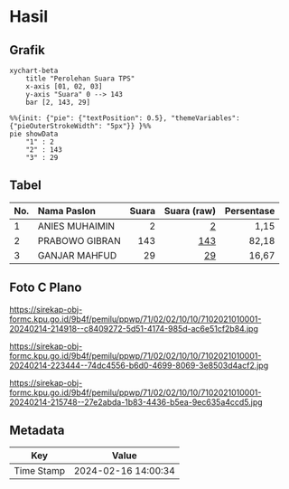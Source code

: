 # Hasil

## Grafik

```mermaid
xychart-beta
    title "Perolehan Suara TPS"
    x-axis [01, 02, 03]
    y-axis "Suara" 0 --> 143
    bar [2, 143, 29]
```

```mermaid
%%{init: {"pie": {"textPosition": 0.5}, "themeVariables": {"pieOuterStrokeWidth": "5px"}} }%%
pie showData
    "1" : 2
    "2" : 143
    "3" : 29
```

## Tabel

| No. | Nama Paslon    | Suara | Suara (raw) | Persentase |
|:--- |:-------------- | -----:| -----------:| ----------:|
| 1   | ANIES MUHAIMIN | 2     | [2][p-1]    | 1,15       |
| 2   | PRABOWO GIBRAN | 143   | [143][p-2]  | 82,18      |
| 3   | GANJAR MAHFUD  | 29    | [29][p-3]   | 16,67      |


[p-1]: https://github.com/gigit-pemilu/pemilu-2024-71-sulawesi-utara/blob/main/pilpres/hitung-suara/sub/71-sulawesi-utara/sub/02-minahasa/sub/02-tondano-timur/sub/1010-taler/sub/001-tps/sub/paslon-1.txt
[p-2]: https://github.com/gigit-pemilu/pemilu-2024-71-sulawesi-utara/blob/main/pilpres/hitung-suara/sub/71-sulawesi-utara/sub/02-minahasa/sub/02-tondano-timur/sub/1010-taler/sub/001-tps/sub/paslon-2.txt
[p-3]: https://github.com/gigit-pemilu/pemilu-2024-71-sulawesi-utara/blob/main/pilpres/hitung-suara/sub/71-sulawesi-utara/sub/02-minahasa/sub/02-tondano-timur/sub/1010-taler/sub/001-tps/sub/paslon-3.txt

## Foto C Plano

https://sirekap-obj-formc.kpu.go.id/9b4f/pemilu/ppwp/71/02/02/10/10/7102021010001-20240214-214918--c8409272-5d51-4174-985d-ac6e51cf2b84.jpg

https://sirekap-obj-formc.kpu.go.id/9b4f/pemilu/ppwp/71/02/02/10/10/7102021010001-20240214-223444--74dc4556-b6d0-4699-8069-3e8503d4acf2.jpg

https://sirekap-obj-formc.kpu.go.id/9b4f/pemilu/ppwp/71/02/02/10/10/7102021010001-20240214-215748--27e2abda-1b83-4436-b5ea-9ec635a4ccd5.jpg


## Metadata

| Key        | Value               |
| ---------- | ------------------- |
| Time Stamp | 2024-02-16 14:00:34 |



